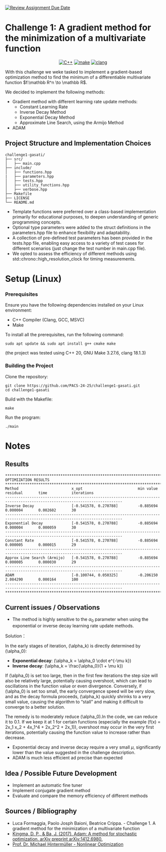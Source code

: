 [![Review Assignment Due Date](https://classroom.github.com/assets/deadline-readme-button-22041afd0340ce965d47ae6ef1cefeee28c7c493a6346c4f15d667ab976d596c.svg)](https://classroom.github.com/a/6eiYEvnG)

# Challenge 1: A gradient method for the minimization of a multivariate function
<p align="center">
  <a href="https://img.shields.io/badge/C%2B%2B-20-blue"><img src="https://img.shields.io/badge/C%2B%2B-20-blue" alt="C++"></a>
  <a href="https://img.shields.io/badge/GNU Make-3.27.6-blue"><img src="https://img.shields.io/badge/GNU Make-4.3-blue" alt="make"></a>
  <a href="https://img.shields.io/badge/clang-18.1.3-blue"><img src="https://img.shields.io/badge/clang-18.1.3-blue" alt="clang"></a>
</p>
With this challenge we weke tasked to implement a gradient-based optimization method to find the minimum of a differentiable multivariate function $f:\mathbb R^n \to \mathbb R$.

We decided to implement the following methods: 
- Gradient method with different learning rate update methods:
  - Constant Learning Rate
  - Inverse Decay Method
  - Exponential Decay Method
  - Approximate Line Search, using the Armijo Method
- ADAM

## Project Structure and Implementation Choices
```
challenge1-gasati/
├── src/
│   ├── main.cpp
├── include/
│   ├── functions.hpp
|   ├── parameters.hpp
│   ├── tests.hpp
│   ├── utility_functions.hpp
│   ├── verbose.hpp
├── Makefile
├── LICENSE
└── README.md
```

- Template functions were preferred over a class-based implementation primarily for educational purposes, to deepen understanding of generic programming concepts.
- Optional type parameters were added to the struct definitions in the parameters.hpp file to enhance flexibility and adaptability.
- A collection of pre-defined test parameters has been provided in the tests.hpp file, enabling easy access to a variety of test cases for different scenarios (just change the test number in main.cpp file).
- We opted to assess the efficiency of different methods using std::chrono::high_resolution_clock for timing measurements.

# Setup (Linux)
### Prerequisites
Ensure you have the following dependencies installed on your Linux environment:
- C++ Compiler (Clang, GCC, MSVC)
- Make

To install all the prerequisites, run the following command:
 ```
 sudo apt update && sudo apt install g++ cmake make
```
(the project was tested using C++ 20, GNU Make 3.27.6, clang 18.1.3)

### Building the Project
Clone the repository:
``` 
git clone https://github.com/PACS-24-25/challenge1-gasati.git
cd challenge1-gasati
```
Build with the Makefile:
```
make
```
Run the program:
```
./main
```

# Notes
## Results
```
***************************************************************************************************************************
OPTIMIZATION RESULTS
***************************************************************************************************************************
Method                        x_opt                         min value           residual       time           iterations
---------------------------------------------------------------------------------------------------------------------------
Inverse Decay                 [-0.541578, 0.270788]         -0.885694           0.000004       0.002602       30
---------------------------------------------------------------------------------------------------------------------------
Exponential Decay             [-0.541578, 0.270788]         -0.885694           0.000004       0.000059       30
---------------------------------------------------------------------------------------------------------------------------
Constant Rate                 [-0.541578, 0.270788]         -0.885694           0.000005       0.000015       29
---------------------------------------------------------------------------------------------------------------------------
Approx Line Search (Armijo)   [-0.541578, 0.270788]         -0.885694           0.000005       0.000030       29
---------------------------------------------------------------------------------------------------------------------------
ADAM                          [-0.100744, 0.050325]         -0.206150           2.084290       0.000164       100
---------------------------------------------------------------------------------------------------------------------------
***************************************************************************************************************************
```
## Current issues / Observations
- The method is highly sensitive to the $\alpha_0$ parameter when using the exponential or inverse decay learning rate update methods.

Solution：

In the early stages of iteration, \(\alpha_k\) is directly determined by \(\alpha_0\):
- **Exponential decay**: \(\alpha_k = \alpha_0 \cdot e^{-\mu k}\)
- **Inverse decay**: \(\alpha_k = \frac{\alpha_0}{1 + \mu k}\)

If \(\alpha_0\) is set too large, then in the first few iterations the step size will also be relatively large, potentially causing overshoot, which can lead to oscillations in the function value or even divergence. Conversely, if \(\alpha_0\) is set too small, the early convergence speed will be very slow, and as the decay formula proceeds, \(\alpha_k\) quickly shrinks to a very small value, causing the algorithm to “stall” and making it difficult to converge to a better solution.

The remedy is to moderately reduce \(\alpha_0\).In the code, we can reduce it to 0.1. If we keep it at 1 for certain functions (especially the example \(f(x) = 2x_1 x_2 + 4x_1^4 + 2x_2^2 + 2x_1\)), overshoot may occur in the very first iterations, potentially causing the function value to increase rather than decrease.






- Exponential decay and inverse decay require a very small $\mu$, significantly lower than the value suggested in the challenge description.
- ADAM is much less efficient ad precise than expected

## Idea / Possible Future Development
- Implement an automatic fine tuner
- Implement conjugate gradient method
- Evaluate and compare the memory efficiency of different methods

## Sources / Bibliography
-  Luca Formaggia, Paolo Josph Baioni, Beatrice Crippa. - Challenge 1. A gradient method for the minimization of a
 multivariate function
- [Kingma, D. P., & Ba, J. (2017). Adam: A method for stochastic optimization. arXiv preprint arXiv:1412.6980.](https://arxiv.org/pdf/1412.6980)
- [Prof. Dr. Michael Hintermüller - Nonlinear Optimization](https://ecirtam.net/autoblogs/autoblogs/zythomblogspotfr_2530d81ebaf87a9d212b9c420da28b772b9e5cb4/media/445d3ada.bms-basic-NLP_120609.pdf)
